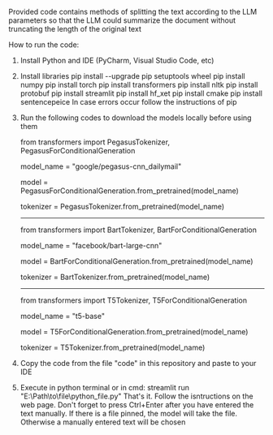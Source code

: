 Provided code contains methods of splitting the text according to the LLM parameters so that the LLM could summarize
the document without truncating the length of the original text

How to run the code:
1) Install Python and IDE (PyCharm, Visual Studio Code, etc)
2) Install libraries
   pip install --upgrade pip setuptools wheel
   pip install numpy
   pip install torch
   pip install transformers
   pip install nltk
   pip install protobuf
   pip install streamlit
   pip install hf_xet
   pip install cmake
   pip install sentencepeice
   In case errors occur follow the instructions of pip
3) Run the following codes to download the models locally before using them
   
   from transformers import PegasusTokenizer, PegasusForConditionalGeneration

   model_name = "google/pegasus-cnn_dailymail"
   
   model = PegasusForConditionalGeneration.from_pretrained(model_name)
   
   tokenizer = PegasusTokenizer.from_pretrained(model_name)
   
   --------------------------------------------------------

   from transformers import BartTokenizer, BartForConditionalGeneration

   model_name = "facebook/bart-large-cnn"
   
   model = BartForConditionalGeneration.from_pretrained(model_name)
   
   tokenizer = BartTokenizer.from_pretrained(model_name)

   ---------------------------------------------------------

   from transformers import T5Tokenizer, T5ForConditionalGeneration

   model_name = "t5-base"

   model = T5ForConditionalGeneration.from_pretrained(model_name)
   
   tokenizer = T5Tokenizer.from_pretrained(model_name)

5) Copy the code from the file "code" in this repository and paste to your IDE
6) Execute in python terminal or in cmd: streamlit run "E:\Path\to\file\python_file.py"
That's it. Follow the isntructions on the web page. Don't forget to press Ctrl+Enter after you have entered the text manually.
If there is a file pinned, the model will take the file. Otherwise a manually entered text will be chosen
